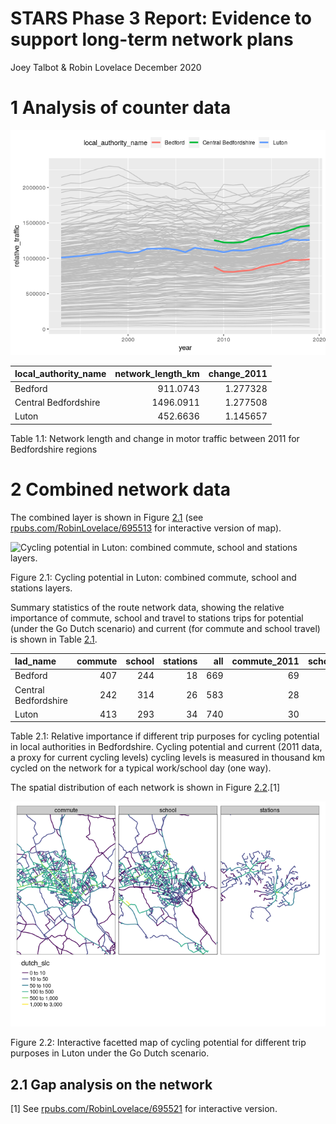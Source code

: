 STARS Phase 3 Report: Evidence to support long-term network plans
================
Joey Talbot & Robin Lovelace
December 2020







<!-- # Introduction -->

# 1 Analysis of counter data

![](report3_files/figure-gfm/unnamed-chunk-2-1.png)<!-- -->

| local\_authority\_name | network\_length\_km | change\_2011 |
|:-----------------------|--------------------:|-------------:|
| Bedford                |            911.0743 |     1.277328 |
| Central Bedfordshire   |           1496.0911 |     1.277508 |
| Luton                  |            452.6636 |     1.145657 |

Table 1.1: Network length and change in motor traffic between 2011 for
Bedfordshire regions

# 2 Combined network data

The combined layer is shown in Figure <a href="#fig:combined">2.1</a>
(see
[rpubs.com/RobinLovelace/695513](https://rpubs.com/RobinLovelace/695513)
for interactive version of map).

<div class="figure">

<img src="https://user-images.githubusercontent.com/1825120/100157908-40677100-2ea3-11eb-8de7-445adfc3ecef.png" alt="Cycling potential in Luton: combined commute, school and stations layers."  />
<p class="caption">
Figure 2.1: Cycling potential in Luton: combined commute, school and
stations layers.
</p>

</div>

Summary statistics of the route network data, showing the relative
importance of commute, school and travel to stations trips for potential
(under the Go Dutch scenario) and current (for commute and school
travel) is shown in Table <a href="#tab:sumtabthousands">2.1</a>.

| lad\_name            | commute | school | stations | all | commute\_2011 | school\_2011 |
|:---------------------|--------:|-------:|---------:|----:|--------------:|-------------:|
| Bedford              |     407 |    244 |       18 | 669 |            69 |           17 |
| Central Bedfordshire |     242 |    314 |       26 | 583 |            28 |            9 |
| Luton                |     413 |    293 |       34 | 740 |            30 |            4 |

Table 2.1: Relative importance if different trip purposes for cycling
potential in local authorities in Bedfordshire. Cycling potential and
current (2011 data, a proxy for current cycling levels) cycling levels
is measured in thousand km cycled on the network for a typical
work/school day (one way).

The spatial distribution of each network is shown in Figure
<a href="#fig:distribution">2.2</a>.[1]

<div class="figure">

<img src="report3_files/figure-gfm/distribution-1.png" alt="Interactive facetted map of cycling potential for different trip purposes in Luton under the Go Dutch scenario."  />
<p class="caption">
Figure 2.2: Interactive facetted map of cycling potential for different
trip purposes in Luton under the Go Dutch scenario.
</p>

</div>

## 2.1 Gap analysis on the network

[1]  See
[rpubs.com/RobinLovelace/695521](https://rpubs.com/RobinLovelace/695521)
for interactive version.
